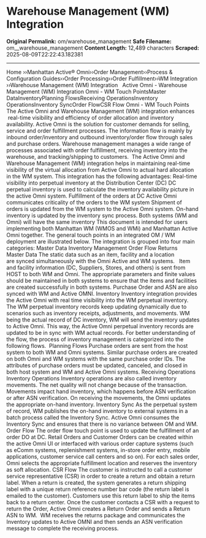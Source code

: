 # Warehouse Management (WM) Integration

**Original Permalink:** om/warehouse_management
**Safe Filename:** om__warehouse_management
**Content Length:** 12,489 characters
**Scraped:** 2025-08-09T22:22:43.182381

---

Home &rsaquo;&rsaquo;Manhattan Active® Omni&rsaquo;&rsaquo;Order Management&rsaquo;&rsaquo;Process & Configuration Guides&rsaquo;&rsaquo;Order Processing&rsaquo;&rsaquo;Order Fulfillment&rsaquo;&rsaquo;WM Integration ››Warehouse Management (WM) Integration &nbsp; Active Omni - Warehouse Management (WM) Integration Omni - WM&nbsp;Touch PointsMaster DataInventoryPlanning FlowsReceiving OperationsInventory OperationsInventory SyncOrder FlowCSR Flow Omni - WM&nbsp;Touch Points The Active Omni and Warehouse Management (WM) integration enhances &nbsp;real-time visibility and efficiency of order allocation and inventory availability. Active Omni is the solution for customer demands for selling, service and order fulfillment processes. The information flow is mainly by inbound order/inventory and outbound inventory/order flow through&nbsp;sales and purchase orders. Warehouse management manages a wide range of processes associated with order fulfillment, receiving inventory into the warehouse, and tracking/shipping&nbsp;to customers.&nbsp; The Active Omni and Warehouse Management (WM) integration helps in maintaining real-time visibility of the virtual allocation from Active Omni to actual hard allocation in the WM system. This&nbsp;integration has the following advantages: Real-time visibility into perpetual inventory at the Distribution Center (DC) DC perpetual inventory is used to calculate the inventory availability picture in the active Omni system. Fulfillment of the orders at DC Active Omni communicates criticality of the orders to the WM system Shipment of orders is updated from the WM system to the Active Omni system. On-hand inventory is updated by the inventory sync process. Both systems (WM and Omni) will have the same inventory This document is intended for users implementing both Manhattan WM (WMOS and WMi)&nbsp;and Manhattan Active Omni together. The general touch points in an integrated OM / WM deployment are illustrated below. The integration is grouped into four main categories: Master Data Inventory Management Order Flow Returns &nbsp; Master Data The static data&nbsp;such as an item, facility and a location are&nbsp;synced simultaneously&nbsp;with the Omni Active and WM systems.&nbsp; &nbsp;Item and facility information (DC, Suppliers, Stores, and others) is sent from HOST to both WM&nbsp;and Omni. The appropriate parameters and&nbsp;finite values should be maintained in both systems to ensure that the items and facilities are created successfully in&nbsp;both systems.&nbsp;Purchase Order and ASN are also synced with WM and Active OMNI. Inventory Inventory integration provides the Active Omni with real time visibility into the WM perpetual inventory. The WM perpetual inventory records keep updating dynamically due to scenarios such as inventory receipts, adjustments, and movements. WM being the actual record of DC inventory, WM will send the inventory updates to Active Omni. This way, the Active Omni&nbsp;perpetual inventory records are updated to be in sync with WM actual records. For better understanding of the flow, the process of inventory management is categorized into the following flows.&nbsp; Planning Flows Purchase orders are sent from the host system to both WM and Omni&nbsp;systems. Similar purchase orders are created on both Omni and WM systems with the same purchase order IDs. The attributes of purchase orders must&nbsp;be updated, canceled, and closed in both host system and WM and Active Omni systems. Receiving Operations Inventory Operations Inventory operations are also called inventory movements. The net quality will not change because&nbsp;of the transaction. Movements impact hand inventory, which happens before ASN verification or after ASN verification. On receiving the movements, the Omni updates the appropriate on-hand inventory. Inventory Sync As the perpetual system of record, WM&nbsp;publishes the on-hand inventory to external systems in a batch process called the Inventory Sync. Active Omni consumes the Inventory Sync and ensures that there is no variance between OM and WM. Order Flow The order flow touch point is used to update the fulfillment&nbsp;of an order DO at DC.&nbsp;Retail Orders and Customer Orders can be created within the active Omni UI or interfaced with various order capture systems (such as eComm systems, replenishment systems, in-store order entry, mobile applications, customer service call centers and so on). For each sales order, Omni selects the appropriate fulfillment location and reserves the inventory as soft allocation. CSR Flow The customer is instructed to call a customer service representative (CSR) in order to create a return and obtain a return label. When a return is created, the system generates a return shipping label with a unique return reference number bar code (the return label is emailed to the customer). Customers use this return label to ship the items back to a return center.&nbsp;Once the customer contacts a CSR with a request to return the Order, Active Omni creates a Return Order and sends a Return ASN to WM.&nbsp; WM receives the returns package and communicates the Inventory updates to Active OMNI and then sends an ASN verification message to complete the receiving process.